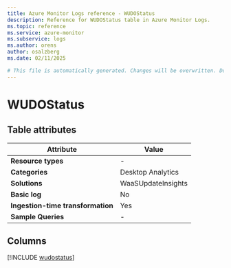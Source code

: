 ```yaml
---
title: Azure Monitor Logs reference - WUDOStatus
description: Reference for WUDOStatus table in Azure Monitor Logs.
ms.topic: reference
ms.service: azure-monitor
ms.subservice: logs
ms.author: orens
author: osalzberg
ms.date: 02/11/2025

# This file is automatically generated. Changes will be overwritten. Do not change this file directly.
---
```


# WUDOStatus




## Table attributes

|Attribute|Value|
|---|---|
|**Resource types**|-|
|**Categories**|Desktop Analytics|
|**Solutions**| WaaSUpdateInsights|
|**Basic log**|No|
|**Ingestion-time transformation**|Yes|
|**Sample Queries**|-|



## Columns
  
[!INCLUDE [wudostatus](~/reusable-content/ce-skilling/azure/includes/azure-monitor/reference/tables/wudostatus-include.md)]
